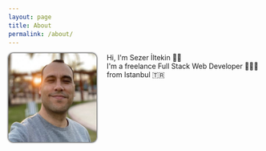 ```yaml
---
layout: page
title: About
permalink: /about/
---
```


<style>

#about-container {
    min-height: 400px;
}

#about-container > .photo {
    float: left;
    margin: 0 20px 20px 0;
    max-width: 35%;
}

#about-container > .photo img {
    border-radius: 10px;
    box-shadow: 0 0 3px 1px #333;
}

</style>

<div id="about-container">
<div class="photo">
<img src="/assets/images/author.jpg" alt="author">
</div>
<div class="text">
Hi, I'm Sezer İltekin 👋🏼 <br/>I'm a freelance Full Stack Web Developer 👨🏻‍💻 from Istanbul 🇹🇷
</div>
</div>


